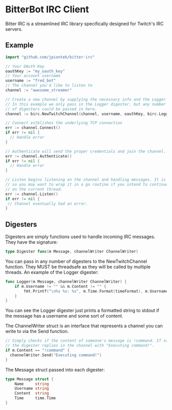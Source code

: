 # BitterBot IRC Client

Bitter IRC is a streamlined IRC library specifically designed for Twitch's IRC servers.

## Example
```go
import "github.com/jpiontek/bitter-irc"

// Your OAuth Key
oauthKey := "my_oauth_key"
// Your account username
username := "fred_bot"
// The channel you'd like to listen to
channel := "awesome_streamer"

// Create a new channel by supplying the necessary info and the Logger digester.  
// In this example we only pass in the Logger digester, but any number 
// of digesters could be passed in here.
channel := birc.NewTwitchChannel(channel, username, oauthKey, birc.Logger)

// Connect estblishes the underlying TCP connection
err := channel.Connect()
if err != nil {
  // Handle error
}

// Authenticate will send the proper credentials and join the channel.
err := channel.Authenticate()
if err != nil {
  // Handle error
}

// Listen begins listening on the channel and handling messages. It is blocking,
// so you may want to wrap it in a go routine if you intend to continue executing
// on the current thread.
err := channel.Listen()
if err != nil {
 // Channel eventually had an error.
}
```

 ## Digesters
Digesters are simply functions used to handle incoming IRC messages. They have the signature:
```go
type Digester func(m Message, channelWriter ChannelWriter)
```

You can pass in any number of digesters to the NewTwitchChannel function. They MUST be threadsafe as
they will be called by multiple threads. An example of the Logger digester:

```go
func Logger(m Message, channelWriter ChannelWriter) {
	if m.Username != "" && m.Content != "" {
		fmt.Printf("\n%s %s: %s", m.Time.Format(timeFormat), m.Username, m.Content)
	}
}
```

You can see the Logger digester just prints a formatted string to stdout if the message has a username and
some sort of content.

The ChannelWriter struct is an interface that represents a channel you can write to via the Send function.

```go
// Simply checks if the content of someone's message is !command. If so then
// the digester replies in the channel with "Executing command!".
if m.Content == "!command" {
  channelWriter.Send("Executing command!")
}
```

The Message struct passed into each digester:
```go
type Message struct {
	Name     string
	Username string
	Content  string
	Time     time.Time
}
```

